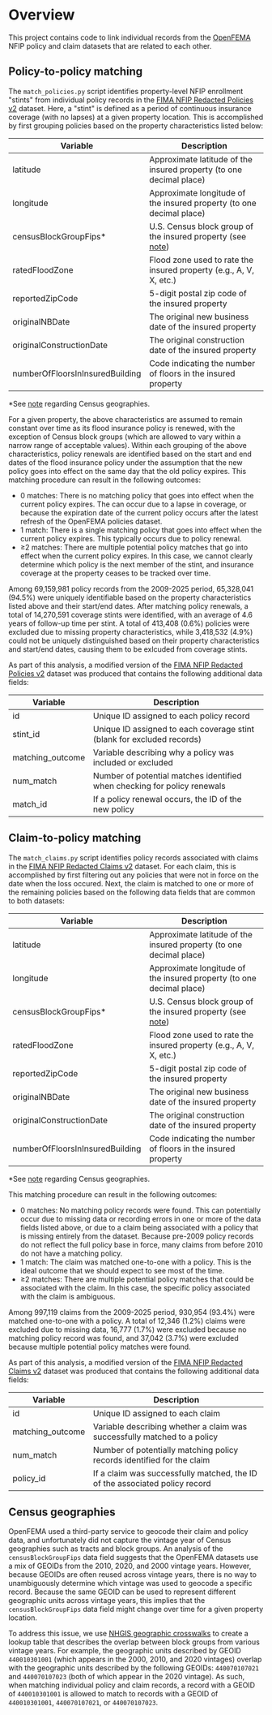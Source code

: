 # Overview
This project contains code to link individual records from the [OpenFEMA](https://www.fema.gov/about/openfema/data-sets#nfip) NFIP policy and claim datasets that are related to each other. 

## Policy-to-policy matching

The `match_policies.py` script identifies property-level NFIP enrollment "stints" from individual policy records in the [FIMA NFIP Redacted Policies v2](https://www.fema.gov/openfema-data-page/fima-nfip-redacted-policies-v2) dataset. Here, a "stint" is defined as a period of continuous insurance coverage (with no lapses) at a given property location. This is accomplished by first grouping policies based on the property characteristics listed below: 

| Variable                        | Description                                                          |
|---------------------------------|----------------------------------------------------------------------|
| latitude                        | Approximate latitude of the insured property (to one decimal place)  |
| longitude                       | Approximate longitude of the insured property (to one decimal place) |
| censusBlockGroupFips\*          | U.S. Census block group of the insured property (see [note](https://github.com/UNC-Cofires/NFIP-policy-matching#census-geographies)) |
| ratedFloodZone                  | Flood zone used to rate the insured property (e.g., A, V, X, etc.)   |
| reportedZipCode                 | 5-digit postal zip code of the insured property                      |
| originalNBDate                  | The original new business date of the insured property               |
| originalConstructionDate        | The original construction date of the insured property               |
| numberOfFloorsInInsuredBuilding | Code indicating the number of floors in the insured property         |

\*See [note](https://github.com/UNC-Cofires/NFIP-policy-matching#census-geographies) regarding Census geographies.

For a given property, the above characteristics are assumed to remain constant over time as its flood insurance policy is renewed, with the exception of Census block groups (which are allowed to vary within a narrow range of acceptable values). Within each grouping of the above characteristics, policy renewals are identified based on the start and end dates of the flood insurance policy under the assumption that the new policy goes into effect on the same day that the old policy expires. This matching procedure can result in the following outcomes: 

- 0 matches: There is no matching policy that goes into effect when the current policy expires. The can occur due to a lapse in coverage, or because the expiration date of the current policy occurs after the latest refresh of the OpenFEMA policies dataset. 
- 1 match: There is a single matching policy that goes into effect when the current policy expires. This typically occurs due to policy renewal. 
- ≥2 matches: There are multiple potential policy matches that go into effect when the current policy expires. In this case, we cannot clearly determine which policy is the next member of the stint, and insurance coverage at the property ceases to be tracked over time.

Among 69,159,981 policy records from the 2009-2025 period, 65,328,041 (94.5%) were uniquely identifiable based on the property characteristics listed above and their start/end dates. After matching policy renewals, a total of 14,270,591 coverage stints were identified, with an average of 4.6 years of follow-up time per stint. A total of 413,408 (0.6%) policies were excluded due to missing property characteristics, while 3,418,532 (4.9%) could not be uniquely distinguished based on their property characteristics and start/end dates, causing them to be exlcuded from coverage stints. 

As part of this analysis, a modified version of the [FIMA NFIP Redacted Policies v2](https://www.fema.gov/openfema-data-page/fima-nfip-redacted-policies-v2) dataset was produced that contains the following additional data fields: 

| Variable         | Description                                                              |
|------------------|--------------------------------------------------------------------------|
| id               | Unique ID assigned to each policy record                                 |
| stint_id         | Unique ID assigned to each coverage stint (blank for excluded records)   |
| matching_outcome | Variable describing why a policy was included or excluded                |
| num_match        | Number of potential matches identified when checking for policy renewals |
| match_id         | If a policy renewal occurs, the ID of the new policy                     |


## Claim-to-policy matching

The `match_claims.py` script identifies policy records associated with claims in the [FIMA NFIP Redacted Claims v2](https://www.fema.gov/openfema-data-page/fima-nfip-redacted-claims-v2) dataset. For each claim, this is accomplished by first filtering out any policies that were not in force on the date when the loss occured. Next, the claim is matched to one or more of the remaining policies based on the following data fields that are common to both datasets: 

| Variable                        | Description                                                          |
|---------------------------------|----------------------------------------------------------------------|
| latitude                        | Approximate latitude of the insured property (to one decimal place)  |
| longitude                       | Approximate longitude of the insured property (to one decimal place) |
| censusBlockGroupFips\*          | U.S. Census block group of the insured property (see [note](https://github.com/UNC-Cofires/NFIP-policy-matching/edit/main/README.md#census-geographies)) |
| ratedFloodZone                  | Flood zone used to rate the insured property (e.g., A, V, X, etc.)   |
| reportedZipCode                 | 5-digit postal zip code of the insured property                      |
| originalNBDate                  | The original new business date of the insured property               |
| originalConstructionDate        | The original construction date of the insured property               |
| numberOfFloorsInInsuredBuilding | Code indicating the number of floors in the insured property         |

\*See [note](https://github.com/UNC-Cofires/NFIP-policy-matching#census-geographies) regarding Census geographies.

This matching procedure can result in the following outcomes: 

- 0 matches: No matching policy records were found. This can potentially occur due to missing data or recording errors in one or more of the data fields listed above, or due to a claim being associated with a policy that is missing entirely from the dataset. Because pre-2009 policy records do not reflect the full policy base in force, many claims from before 2010 do not have a matching policy. 
- 1 match: The claim was matched one-to-one with a policy. This is the ideal outcome that we should expect to see most of the time.  
- ≥2 matches: There are multiple potential policy matches that could be associated with the claim. In this case, the specific policy associated with the claim is ambiguous. 

Among 997,119 claims from the 2009-2025 period, 930,954 (93.4%) were matched one-to-one with a policy. A total of 12,346 (1.2%) claims were excluded due to missing data, 16,777 (1.7%) were excluded because no matching policy record was found, and 37,042 (3.7%) were excluded because multiple potential policy matches were found. 

As part of this analysis, a modified version of the [FIMA NFIP Redacted Claims v2](https://www.fema.gov/openfema-data-page/fima-nfip-redacted-claims-v2) dataset was produced that contains the following additional data fields: 

| Variable         | Description                                                                 |
|------------------|-----------------------------------------------------------------------------|
| id               | Unique ID assigned to each claim                                            |
| matching_outcome | Variable describing whether a claim was successfully matched to a policy    |
| num_match        | Number of potentially matching policy records identified for the claim      |
| policy_id        | If a claim was successfully matched, the ID of the associated policy record |

## Census geographies

OpenFEMA used a third-party service to geocode their claim and policy data, and unfortunately did not capture the vintage year of Census geographies such as tracts and block groups. An analysis of the `censusBlockGroupFips` data field suggests that the OpenFEMA datasets use a mix of GEOIDs from the 2010, 2020, and 2000 vintage years. However, because GEOIDs are often reused across vintage years, there is no way to unambiguously determine which vintage was used to geocode a specific record. Because the same GEOID can be used to represent different geographic units across vintage years, this implies that the `censusBlockGroupFips` data field might change over time for a given property location. 

To address this issue, we use [NHGIS geographic crosswalks](https://www.nhgis.org/geographic-crosswalks) to create a lookup table that describes the overlap between block groups from various vintage years. For example, the geographic units described by GEOID `440010301001` (which appears in the 2000, 2010, and 2020 vintages) overlap with the geographic units described by the following GEOIDs: `440070107021` and `440070107023` (both of which appear in the 2020 vintage). As such, when matching individual policy and claim records, a record with a GEOID of `440010301001` is allowed to match to records with a GEOID of `440010301001`, `440070107021`, or `440070107023`. 



